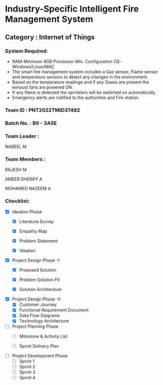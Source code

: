 # Industry-Specific Intelligent Fire Management System
<!--Batch:  -->
## Category : Internet of Things


### System Required:
- RAM-Minimum 4GB Processor-Min. Configuration OS-Windows/Linux/MAC
- The smart fire management system includes a Gas sensor, Flame sensor and temperature sensors to detect any changes in the environment.
- Based on the temperature readings and if any Gases are present the exhaust fans are powered ON.
- If any flame is detected the sprinklers will be switched on automatically.
- Emergency alerts are notified to the authorities and Fire station.


### Team ID : PNT2022TMID37482
### Batch No. : B9 - 3A5E


### Team Leader : 

NABEEL M

### Team Members :
 
RAJESH M

AMEER SHERIFF A

MOHAMED NAZEEM A


### Checklist:
- [x] Ideation Phase
  - [x] Literature Survey
  - [x] Empathy Map
  - [x] Problem Statement 
  - [x] Ideation 


- [x] Project Design Phase -I
  - [x] Proposed Solution 
  - [x] Problem Solution Fit
  - [x] Solution Architecture


- [x] Project Design Phase -II
  - [x] Customer Journey 
  - [x] Functional Requirement Document 
  - [x] Data Flow Daigrams 
  - [x] Technology Architecture

- [ ] Project Planning Phase
  - [ ] Milestone & Activity List
  - [ ] Sprint Delivery Plan
  

- [ ] Project Development Phase
  - [ ] Sprint 1
  - [ ] Sprint 2 
  - [ ] Sprint 3 
  - [ ] Sprint 4

